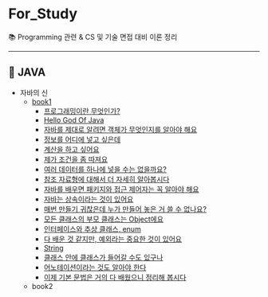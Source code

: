 # For_Study
:books: Programming 관련 & CS 및 기술 면접 대비 이론 정리

---

## :pushpin: JAVA
* 자바의 신
  * [book1](https://github.com/hanwix2/For_Study/blob/main/Java/GodOfJava1.md)
    - [프로그래밍이란 무엇인가?](https://github.com/hanwix2/For_Study/blob/main/Java/GodOfJava1.md#1장-프로그래밍이란-무엇인가)
    - [Hello God Of Java](https://github.com/hanwix2/For_Study/blob/main/Java/GodOfJava1.md#2장-hello-god-of-java)
    - [자바를 제대로 알려면 객체가 무엇인지를 알아야 해요](https://github.com/hanwix2/For_Study/blob/main/Java/GodOfJava1.md#3장-자바를-제대로-알려면-객체가-무엇인지를-알아야-해요)
    - [정보를 어디에 넣고 싶은데](https://github.com/hanwix2/For_Study/blob/main/Java/GodOfJava1.md#4장-정보를-어디에-넣고-싶은데)
    - [계산을 하고 싶어요](https://github.com/hanwix2/For_Study/blob/main/Java/GodOfJava1.md#5장-계산을-하고-싶어요)
    - [제가 조건을 좀 따져요](https://github.com/hanwix2/For_Study/blob/main/Java/GodOfJava1.md#5장-제가-조건을-좀-따져요)
    - [여러 데이터를 하나에 넣을 수는 없을까요?](https://github.com/hanwix2/For_Study/blob/main/Java/GodOfJava1.md#7장-여러-데이터를-하나에-넣을-수는-없을까요)
    - [참조 자료형에 대해서 더 자세히 알아봅시다](https://github.com/hanwix2/For_Study/blob/main/Java/GodOfJava1.md#8장-참조-자료형에-대해서-더-자세히-알아봅시다)
    - [자바를 배우면 패키지와 접근 제어자는 꼭 알아야 해요](https://github.com/hanwix2/For_Study/blob/main/Java/GodOfJava1.md#9장-자바를-배우면-패키지와-접근-제어자는-꼭-알아야-해요)
    - [자바는 상속이라는 것이 있어요](https://github.com/hanwix2/For_Study/blob/main/Java/GodOfJava1.md#10장-자바는-상속이라는-것이-있어요)
    - [매번 만들기 귀찮은데 누가 만들어 놓은 거 쓸 수 없나요?](https://github.com/hanwix2/For_Study/blob/main/Java/GodOfJava1.md#11장-매번-만들기-귀찮은데-누가-만들어-놓은-거-쓸-수-없나요?)
    - [모든 클래스의 부모 클래스는 Object에요](https://github.com/hanwix2/For_Study/blob/main/Java/GodOfJava1.md#12장-모든-클래스의-부모-클래스는-object에요)
    - [인터페이스와 추상 클래스, enum](https://github.com/hanwix2/For_Study/blob/main/Java/GodOfJava1.md#13장-인터페이스와-추상-클래스-enum)
    - [다 배운 것 같지만, 예외라는 중요한 것이 있어요](https://github.com/hanwix2/For_Study/blob/main/Java/GodOfJava1.md#14장-다-배운-것-같지만-예외라는-중요한-것이-있어요)
    - [String](https://github.com/hanwix2/For_Study/blob/main/Java/GodOfJava1.md#15장-string)
    - [클래스 안에 클래스가 들어갈 수도 있구나](https://github.com/hanwix2/For_Study/blob/main/Java/GodOfJava1.md#16장-클래스-안에-클래스가-들어갈-수도-있구나)
    - [어노테이션이라는 것도 알아야 한다](https://github.com/hanwix2/For_Study/blob/main/Java/GodOfJava1.md#17장-어노테이션이라는-것도-알아야-한다)
    - [이제 기본 문법은 거의 다 배웠으니 정리해 봅시다](https://github.com/hanwix2/For_Study/blob/main/Java/GodOfJava1.md#18장-이제-기본-문법은-거의-다-배웠으니-정리해-봅시다)
  * book2
  
